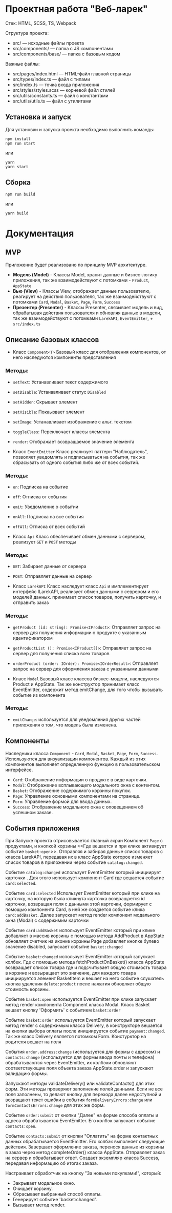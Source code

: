 # Проектная работа "Веб-ларек"

Стек: HTML, SCSS, TS, Webpack

Структура проекта:
- src/ — исходные файлы проекта
- src/components/ — папка с JS компонентами
- src/components/base/ — папка с базовым кодом

Важные файлы:
- src/pages/index.html — HTML-файл главной страницы
- src/types/index.ts — файл с типами
- src/index.ts — точка входа приложения
- src/styles/styles.scss — корневой файл стилей
- src/utils/constants.ts — файл с константами
- src/utils/utils.ts — файл с утилитами

## Установка и запуск
Для установки и запуска проекта необходимо выполнить команды

```
npm install
npm run start
```

или

```
yarn
yarn start
```
## Сборка

```
npm run build
```

или

```
yarn build
```

# Документация
## MVP

Приложение будет реализовано по принципу MVP архитектуре.

- **Модель (Model)** - Классы Model, хранит данные и бизнес-логику приложения, так же взаимодействуют с потомками - `Product`, `AppState`
- **Вью (View)** - Классы View, отображает данные пользователю, 
реагирует на действия пользователя, так же взаимодействуют с потомками `Card`, `Modal`, `Basket`, `Page`, `Form`, `Success`
- **Презентер (Presenter)** - Классы Presenter, cвязывает модель и вид, 
обрабатывая действия пользователя и обновляя данные в модели, 
так же взаимодействуют с потомками `LarekAPI`, `EventEmitter`, + `src/index.ts`

## Описание базовых классов

- Класс `Component<T>`
Базовый класс для отображения компонентов, от него наследуются компоненты представления

### Методы: ###
  - `setText`: Устанавливает текст содержимого
  - `setDisable`: Устанавливает статус `Disabled`
  - `setHidden`: Скрывает элемент
  - `setVisible`: Покаызвает элемент
  - `setImage`: Устанавливает изображение с альт. текстом
  - `toggleClass`: Переключает классы элемента
  - `render`: Отображает возвращаемое значение элемента

- Класс `EventEmitter`
Класс реализует паттерн "Наблюдатель", позволяет уведомлять и подписываться на события, так же сбрасывать от одного события либо же от всех событий.

### Методы: ###
  - `on`: Подписка на событие
  - `off`: Отписка от события
  - `emit`: Уведомление о событии
  - `onAll`: Подписка на все события
  - `offAll`: Отписка от всех событий

- Класс `Api`
Класс обеспечивает обмен данными с сервером, реализует `GET` и `POST` методы

### Методы: ###
  - `GET`: Забирает данные от сервера
  - `POST`: Отправляет данные на сервер

- Класс `LarekAPI`
Класс наследует класс `Api` и имплементирует интерфейс ILarekAPI, реализует обмен данными с севрером и его моделей данных. принимает список товаров, получить карточку, и отправить заказ

### Методы: ###
  - `getProduct (id: string): Promise<IProduct>`: Отправляет запрос на сервер для получения информации о продукте с указанным идентификатором
  - `getProductList (): Promise<IProduct[]>`: Отправляет запрос на сервер для получения списка всех товаров
  - `orderProduct (order: IOrder): Promise<IOrderResult>`: Отправляет запрос на сервер для оформления заказа с указанными данными

- Класс `Model`
Базовый класс классов бизнес-модели, наследуются Product и AppState. Так же конструктор принимает класс EventEmitter, содержит метод emitChange, для того чтобы вызывать событие из компонента

### Методы: ###
  - `emitChange`: используется для уведомления других частей приложения о том, что модель была изменена.

## Компоненты 

Наследники класса `Component` - `Card`, `Modal`, `Basket`, `Page`, `Form`, `Success`. Используются для визуализации компонентов. Каждый из этих компонентов выполняет определенную функцию в пользовательском интерфейсе.

- `Card`: Отображение информации о продукте в виде карточки.
- `Modal`: Отображение всплывающего модального окна с контентом.
- `Basket`: Отображение содержимого корзины покупок.
- `Page`: Управление основными компонентами на странице.
- `Form`: Управление формой для ввода данных.
- `Success`: Отображение модального окна с оповещением об успешном заказе.

## События приложения

При Запуске проекта отрисовывается главный экран Компонент `Page` с продуктами, и кнопкой корзины <<Где вешается и при клике активирует событие `basket:open`>>. Отправляя и забирая данные список товаров с класса LarekAPI, передавая их в класс AppState
которое изменяет список товаров в приложении через событие `catalog:changed`.

Событие `catalog:changed` использует EventEmitter который инициирует карточки . Для этого использует компонент Card где вешается событие `card:selected`.

Событие `card:selected` Использует EventEmitter который при клике на карточку, на которую была кликнута карточка возвращается id карточки, возвращая поля с данными этой карточки,
формирует с помощью компонента Card, в ней же создается событие клика `card:addBasket`. Далее запускает метод render компонент модального окна (Modal) с содержимим карточки

Событие `card:addBasket` использует EventEmitter который при клике добавляет в массив корзины с помощью метода AddProduct в AppState обновляет счетчик на иконке корзины Page добавляет кнопке булево значение disabled, запускает событие `basket:changed`

Событие `basket:changed` использует EventEmitter который запускает колбек. Где с помощью метода fetchProductOnBasket() класса AppState возвращает список товара где и подсчитывает общую стоимость товара в корзине и возыращает это значение, для каждого товара инициируется элемент BasketItem и вешает на него событие слушатель кнопка удаления `delete:product` после нажатия обновляет общую стоимость корзины.

Событие `basket:open` используется EventEmitter при клике запускает метод render компонента Component класса Modal. Класс Basket вешает кнопку 'Оформить' с событием `basket:order`

Событие `basket:order` используется EventEmitter который запускает метод render с содержимым класса Delivery, в конструкторе вешается на кнопки выбора оплаты после инициируется событие `payment:changed`. Так же класс Delivery является потомком Form. Констурктор на родителя вешает на поля

События `order.address:change` (используется для формы с адресом) и `contacts:change` (используется для формы ввода почты и телефона) обрабатываются через EventEmitter, их колбэки обновляют соответствующие поля объекта заказа AppState.order и запускают валидацию формы.

Запускают методы validateDelivery() или validateContacts() для этих форм. Эти методы проверяют заполнение полей данными. Если не все поля заполнены, то делают кнопку для перехода далее недоступной и возращают текст ошибки в события `formDeliveryErrors:change` или `formContactsErrors:change` для этих же форм.

Событие `order:submit` от кнопки "Далее" на форме способа оплаты и адреса обрабатывается EventEmitter. Его колбэк запускает событие `contacts:open`.

Событие `contacts:submit` от кнопки "Оплатить" на форме контактных данных обрабатывается EventEmitter. Его колбэк выполняет следующие действия. Завершает оформление заказа, перенося данные из корзины в заказ через метод completeOrder() класса AppState. Отправляет заказ на сервер и обрабатывает ответ. Создает экземпляр класса Success, передавая информацию об итогах заказа.

Настраивает обработчик на кнопку "За новыми покупками!", который:
- Закрывает модальное окно.
- Очищает корзину.
- Сбрасывает выбранный способ оплаты.
- Генерирует событие 'basket:changed'.
- Вызывает метод render.